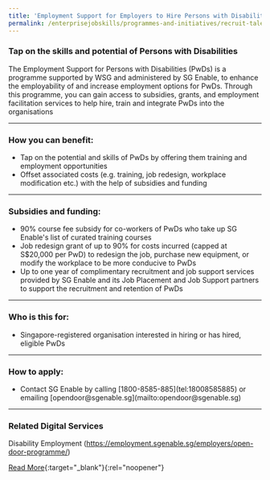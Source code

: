 ```yaml
---
title: 'Employment Support for Employers to Hire Persons with Disabilities'
permalink: /enterprisejobskills/programmes-and-initiatives/recruit-talent/employment-support-for-employers-to-hire-persons-with-disabilities/
---
```


### Tap on the skills and potential of Persons with Disabilities

The Employment Support for Persons with Disabilities (PwDs) is a programme supported by WSG and administered by SG Enable, to enhance the employability of and increase employment options for PwDs. Through this programme, you can gain access to subsidies, grants, and employment facilitation services to help hire, train and integrate PwDs into the organisations

---

### How you can benefit:

<ul><li> Tap on the potential and skills of PwDs by offering them training and employment opportunities<br></li><li>Offset associated costs (e.g. training, job redesign, workplace modification etc.) with the help of subsidies and funding</li></ul>

---

### Subsidies and funding:

<ul><li> 90% course fee subsidy for co-workers of PwDs who take up SG Enable's list of curated training courses<br></li><li>Job redesign grant of up to 90% for costs incurred (capped at S$20,000 per PwD) to redesign the job, purchase new equipment, or modify the workplace to be more conducive to PwDs<br></li><li>Up to one year of complimentary recruitment and job support services provided by SG Enable and its Job Placement and Job Support partners to support the recruitment and retention of PwDs</li></ul>

---

### Who is this for:

<ul><li> Singapore-registered organisation interested in hiring or has hired, eligible PwDs</li></ul>

---

### How to apply:

<ul><li> Contact SG Enable by calling [1800-8585-885](tel:18008585885) or emailing [opendoor@sgenable.sg](mailto:opendoor@sgenable.sg)</li></ul>

---

### Related Digital Services

Disability Employment (https://employment.sgenable.sg/employers/open-door-programme/)

[Read More](https://www.wsg.gov.sg/programmes-and-initiatives/employment-support-for-persons-with-disabilities.html){:target="_blank"}{:rel="noopener"}
